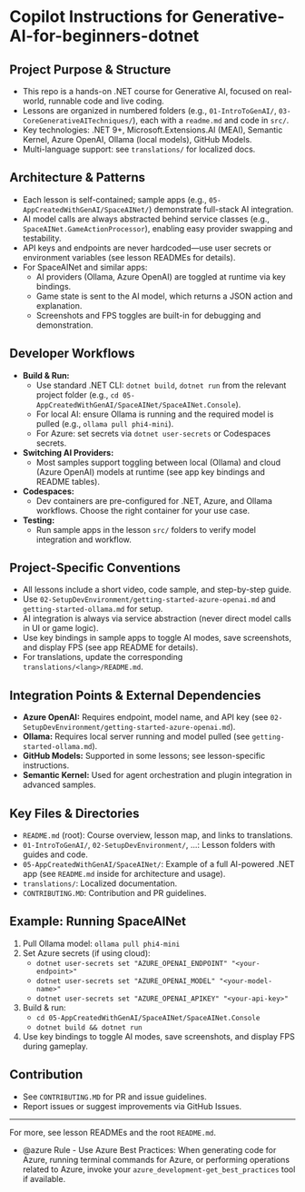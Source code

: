 
# Copilot Instructions for Generative-AI-for-beginners-dotnet

## Project Purpose & Structure
- This repo is a hands-on .NET course for Generative AI, focused on real-world, runnable code and live coding.
- Lessons are organized in numbered folders (e.g., `01-IntroToGenAI/`, `03-CoreGenerativeAITechniques/`), each with a `readme.md` and code in `src/`.
- Key technologies: .NET 9+, Microsoft.Extensions.AI (MEAI), Semantic Kernel, Azure OpenAI, Ollama (local models), GitHub Models.
- Multi-language support: see `translations/` for localized docs.

## Architecture & Patterns
- Each lesson is self-contained; sample apps (e.g., `05-AppCreatedWithGenAI/SpaceAINet/`) demonstrate full-stack AI integration.
- AI model calls are always abstracted behind service classes (e.g., `SpaceAINet.GameActionProcessor`), enabling easy provider swapping and testability.
- API keys and endpoints are never hardcoded—use user secrets or environment variables (see lesson READMEs for details).
- For SpaceAINet and similar apps:
  - AI providers (Ollama, Azure OpenAI) are toggled at runtime via key bindings.
  - Game state is sent to the AI model, which returns a JSON action and explanation.
  - Screenshots and FPS toggles are built-in for debugging and demonstration.

## Developer Workflows
- **Build & Run:**
  - Use standard .NET CLI: `dotnet build`, `dotnet run` from the relevant project folder (e.g., `cd 05-AppCreatedWithGenAI/SpaceAINet/SpaceAINet.Console`).
  - For local AI: ensure Ollama is running and the required model is pulled (e.g., `ollama pull phi4-mini`).
  - For Azure: set secrets via `dotnet user-secrets` or Codespaces secrets.
- **Switching AI Providers:**
  - Most samples support toggling between local (Ollama) and cloud (Azure OpenAI) models at runtime (see app key bindings and README tables).
- **Codespaces:**
  - Dev containers are pre-configured for .NET, Azure, and Ollama workflows. Choose the right container for your use case.
- **Testing:**
  - Run sample apps in the lesson `src/` folders to verify model integration and workflow.

## Project-Specific Conventions
- All lessons include a short video, code sample, and step-by-step guide.
- Use `02-SetupDevEnvironment/getting-started-azure-openai.md` and `getting-started-ollama.md` for setup.
- AI integration is always via service abstraction (never direct model calls in UI or game logic).
- Use key bindings in sample apps to toggle AI modes, save screenshots, and display FPS (see app README for details).
- For translations, update the corresponding `translations/<lang>/README.md`.

## Integration Points & External Dependencies
- **Azure OpenAI:** Requires endpoint, model name, and API key (see `02-SetupDevEnvironment/getting-started-azure-openai.md`).
- **Ollama:** Requires local server running and model pulled (see `getting-started-ollama.md`).
- **GitHub Models:** Supported in some lessons; see lesson-specific instructions.
- **Semantic Kernel:** Used for agent orchestration and plugin integration in advanced samples.

## Key Files & Directories
- `README.md` (root): Course overview, lesson map, and links to translations.
- `01-IntroToGenAI/`, `02-SetupDevEnvironment/`, ...: Lesson folders with guides and code.
- `05-AppCreatedWithGenAI/SpaceAINet/`: Example of a full AI-powered .NET app (see `README.md` inside for architecture and usage).
- `translations/`: Localized documentation.
- `CONTRIBUTING.MD`: Contribution and PR guidelines.

## Example: Running SpaceAINet
1. Pull Ollama model: `ollama pull phi4-mini`
2. Set Azure secrets (if using cloud):
   - `dotnet user-secrets set "AZURE_OPENAI_ENDPOINT" "<your-endpoint>"`
   - `dotnet user-secrets set "AZURE_OPENAI_MODEL" "<your-model-name>"`
   - `dotnet user-secrets set "AZURE_OPENAI_APIKEY" "<your-api-key>"`
3. Build & run:
   - `cd 05-AppCreatedWithGenAI/SpaceAINet/SpaceAINet.Console`
   - `dotnet build && dotnet run`
4. Use key bindings to toggle AI modes, save screenshots, and display FPS during gameplay.

## Contribution
- See `CONTRIBUTING.MD` for PR and issue guidelines.
- Report issues or suggest improvements via GitHub Issues.

---
For more, see lesson READMEs and the root `README.md`.

- @azure Rule - Use Azure Best Practices: When generating code for Azure, running terminal commands for Azure, or performing operations related to Azure, invoke your `azure_development-get_best_practices` tool if available.
